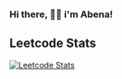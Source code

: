 ### Hi there, 👋🏿 i'm Abena!




## Leetcode Stats
[![Leetcode Stats](https://leetcard.jacoblin.cool/Abena07?ext=heatmap&animation=true)](https://leetcode.com/Abena07/)




